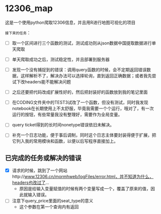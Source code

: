 # 12306_map
这是一个使用python爬取12306信息，并且用R进行地图可视化的项目

`接下来的任务`：
- [ ] 取一个区间进行三个函数的测试，测试成功则从json数据中国提取数据进行单天爬取
- [ ] 单天爬取成功之后，测试稳定性，并且部署到服务器
- [ ] 发现一个没有捕捉到的错误：调用query函数的时候，会不定期返回错误数据，这样解析不了，解决办法可以选择轮询，直到返回正确数据；或者我先尝试下改headers能不能解决问题
- [ ] 之后还要把代码改成扩展性好的，然后把封装好的函数放到我的笔记里面
- [ ] 在CODING文件夹中的TEST3试改了一个函数，但没有测试，同时我发现notebook在长期使用上不太舒服，毕竟我需要一个个运行，哦对了，有一次运行的按钮，有些常量我没有整理好，需要作为全局变量。
- [ ] query ticket得到的长时间nonetype错误依旧未解决。
- [ ] 补充一个日志功能，便于事后调制，同时这个日志主体要封装得便于扩展，把它列入我的常用模块和函数，以便以后写程序直接加上。


## 已完成的任务或解决的错误
- [x] 请求的时候，跳到了一个网站http://www.12306.cn/mormhweb/logFiles/error.html，并不知道为什么，headers也改过了...
    * 原因是给输入变量赋值的时候有两个变量写成一个，覆盖了原来的值，因此就输入错误。
- [ ] 注意下query_price里面的seat_type的意义
    * 这个参数在第一个查询内有返回